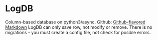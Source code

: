 # LogDB
Column-based database on python3/async.
Github:
[Github-flavored Markdown](https://github.com/dmitriy-shikhalev/LogDB)
LogDB can only save row, not modify or remove.
There is no migrations - you must create a config file, not check for posible errors.
